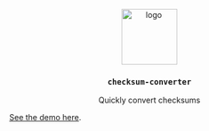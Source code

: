 <p align="middle">
  <img src="https://www.rifos.org/assets/img/logo.svg" alt="logo" height="100" >
</p>
<h3 align="middle"><code>checksum-converter</code></h3>
<p align="middle">
  Quickly convert checksums
</p>

[See the demo here](https://jessgusclark.github.io/checksum-converter/).
